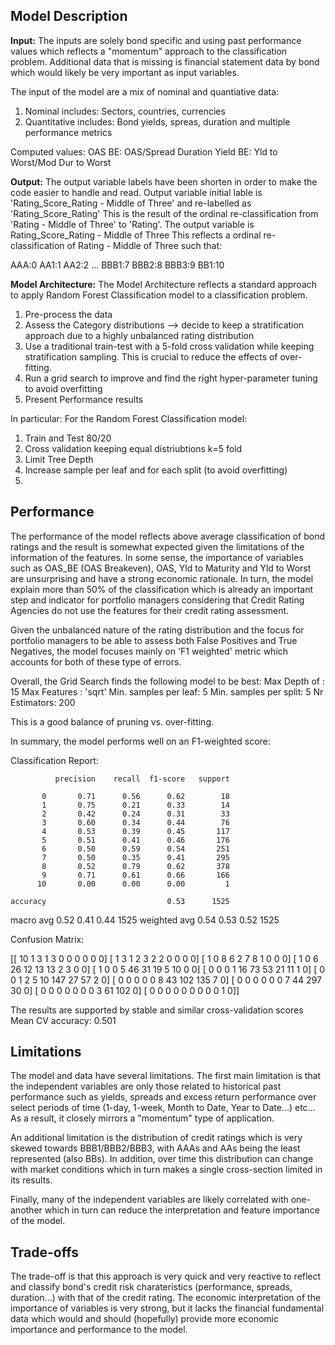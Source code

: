 
## Model Description

**Input:** 
The inputs are solely bond specific and using past performance values which reflects a "momentum" approach to the classification problem.
Additional data that is missing is financial statement data by bond which would likely be very important as input variables.

The input of the model are a mix of nominal and quantiative data:
1) Nominal includes:
   Sectors, countries, currencies
2) Quantitative includes:
   Bond yields, spreas, duration and multiple performance metrics

Computed values:
OAS BE: OAS/Spread Duration
Yield BE: Yld to Worst/Mod Dur to Worst

**Output:**
The output variable labels have been shorten in order to make the code easier to handle and read.
Output variable initial lable is 'Rating_Score_Rating - Middle of Three' and re-labelled as 'Rating_Score_Rating'
This is the result of the ordinal re-classification from 'Rating - Middle of Three' to 'Rating'.
The output variable is Rating_Score_Rating - Middle of Three
This reflects a ordinal re-classification of Rating - Middle of Three
such that:

AAA:0
AA1:1
AA2:2
...
BBB1:7
BBB2:8
BBB3:9
BB1:10

**Model Architecture:** 
The Model Architecture reflects a standard approach to apply Random Forest Classification model to a classification problem.
1) Pre-process the data
2) Assess the Category distributions --> decide to keep a stratification approach due to a highly unbalanced rating distribution
3) Use a traditional train-test with a 5-fold cross validation while keeping stratification sampling. This is crucial to reduce the effects of over-fitting.
4) Run a grid search to improve and find the right hyper-parameter tuning to avoid overfitting
5) Present Performance results

In particular:
For the Random Forest Classification model:
1) Train and Test 80/20
2) Cross validation keeping equal distriubtions k=5 fold
3) Limit Tree Depth
4) Increase sample per leaf and for each split (to avoid overfitting)
5) 

## Performance
The performance of the model reflects above average classification of bond ratings and the result is somewhat expected given the limitations of the information of the features. In some sense, the importance of variables such as OAS_BE (OAS Breakeven), OAS, Yld to Maturity and Yld to Worst are unsurprising and have a strong economic rationale. In turn, the model explain more than 50% of the classification which is already an important step and indicator for portfolio managers considering that Credit Rating Agencies do not use the features for their credit rating assessment.

Given the unbalanced nature of the rating distribution and the focus for portfolio managers to be able to assess both False Positives and True Negatives, the model focuses mainly on 'F1 weighted' metric which accounts for both of these type of errors. 

Overall, the Grid Search finds the following model to be best:
Max Depth of :         15
Max Features :        'sqrt'
Min. samples per leaf: 5
Min. samples per split: 5
Nr Estimators:          200

This is a good balance of pruning vs. over-fitting.

In summary, the model performs well on an F1-weighted score:

Classification Report:

              precision    recall  f1-score   support

           0       0.71      0.56      0.62        18
           1       0.75      0.21      0.33        14
           2       0.42      0.24      0.31        33
           3       0.60      0.34      0.44        76
           4       0.53      0.39      0.45       117
           5       0.51      0.41      0.46       176
           6       0.50      0.59      0.54       251
           7       0.50      0.35      0.41       295
           8       0.52      0.79      0.62       378
           9       0.71      0.61      0.66       166
          10       0.00      0.00      0.00         1

    accuracy                           0.53      1525
   macro avg       0.52      0.41      0.44      1525
weighted avg       0.54      0.53      0.52      1525

Confusion Matrix:

[[ 10   1   3   1   3   0   0   0   0   0   0]
 [  1   3   1   2   3   2   2   0   0   0   0]
 [  1   0   8   6   2   7   8   1   0   0   0]
 [  1   0   6  26  12  13  13   2   3   0   0]
 [  1   0   0   5  46  31  19   5  10   0   0]
 [  0   0   0   1  16  73  53  21  11   1   0]
 [  0   0   1   2   5  10 147  27  57   2   0]
 [  0   0   0   0   0   8  43 102 135   7   0]
 [  0   0   0   0   0   0   7  44 297  30   0]
 [  0   0   0   0   0   0   0   3  61 102   0]
 [  0   0   0   0   0   0   0   0   0   1   0]]

The results are supported by stable and similar cross-validation scores
Mean CV accuracy: 0.501

## Limitations
The model and data have several limitations. The first main limitation is that the independent variables are only those related to historical past performance such as yields, spreads and excess return performance over select periods of time (1-day, 1-week, Month to Date, Year to Date...) etc... As a result, it closely mirrors a "momentum" type of application. 

An additional limitation is the distribution of credit ratings which is very skewed towards BBB1/BBB2/BBB3, with AAAs and AAs being the least represented (also BBs). In addition, over time this distribution can change with market conditions which in turn makes a single cross-section limited in its results.

Finally, many of the independent variables are likely correlated with one-another which in turn can reduce the interpretation and feature importance of the model.

## Trade-offs
The trade-off is that this approach is very quick and very reactive to reflect and classify bond's credit risk charateristics (performance, spreads, duration...) with that of the credit rating.
The economic interpretation of the importance of variables is very strong, but it lacks the financial fundamental data which would and should (hopefully) provide more economic importance and performance to the model.
